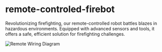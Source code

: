 # remote-controled-firebot
Revolutionizing firefighting, our remote-controlled robot battles blazes in hazardous environments. Equipped with advanced sensors and tools, it offers a safe, efficient solution for firefighting challenges.


![Remote Wiring Diagram]([http://url/to/img.png](https://github.com/mahbubzone/remote-controled-firebot/blob/main/Remote_Wring_Diagram.png))
